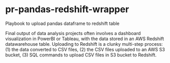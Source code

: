 # pr-pandas-redshift-wrapper
Playbook to upload pandas dataframe to redshift table

Final output of data analysis projects often involves a dashboard visualization in PowerBI or Tableau, with the data stored in an AWS Redshift datawarehouse table.  Uploading to Redshift is a clunky multi-step process: (1) the data converted to CSV files, (2) the CSV files uploaded to an AWS S3 bucket, (3) SQL commands to upload CSV files in S3 bucket to Redshift.  
